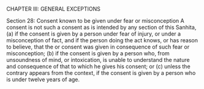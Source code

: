 CHAPTER III: GENERAL EXCEPTIONS

Section 28: Consent known to be given under fear or misconception
A consent is not such a consent as is intended by any section of this Sanhita,
(a) if the consent is given by a person under fear of injury, or under a misconception of fact, and if the person doing the act knows, or has reason to believe, that the or consent was given in consequence of such fear or misconception; (b) if the consent is given by a person who, from unsoundness of mind, or intoxication, is unable to understand the nature and consequence of that to which he gives his consent; or (c) unless the contrary appears from the context, if the consent is given by a person who is under twelve years of age.

